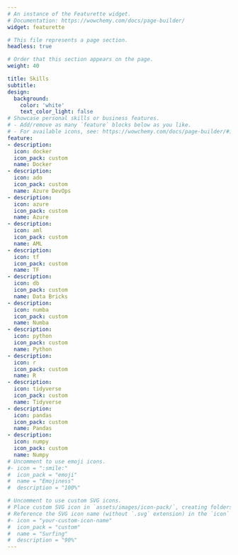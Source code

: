 ```yaml
---
# An instance of the Featurette widget.
# Documentation: https://wowchemy.com/docs/page-builder/
widget: featurette

# This file represents a page section.
headless: true

# Order that this section appears on the page.
weight: 40

title: Skills
subtitle:
design:
  background:
    color: 'white'
    text_color_light: false
# Showcase personal skills or business features.
# - Add/remove as many `feature` blocks below as you like.
# - For available icons, see: https://wowchemy.com/docs/page-builder/#icons
feature:
- description:
  icon: docker
  icon_pack: custom
  name: Docker
- description:
  icon: ado
  icon_pack: custom
  name: Azure DevOps
- description:
  icon: azure
  icon_pack: custom
  name: Azure
- description:
  icon: aml
  icon_pack: custom
  name: AML
- description:
  icon: tf
  icon_pack: custom
  name: TF
- description:
  icon: db
  icon_pack: custom
  name: Data Bricks
- description:
  icon: numba
  icon_pack: custom
  name: Numba
- description:
  icon: python
  icon_pack: custom
  name: Python
- description:
  icon: r
  icon_pack: custom
  name: R
- description:
  icon: tidyverse
  icon_pack: custom
  name: Tidyverse
- description:
  icon: pandas
  icon_pack: custom
  name: Pandas
- description:
  icon: numpy
  icon_pack: custom
  name: Numpy
# Uncomment to use emoji icons.
#- icon = ":smile:"
#  icon_pack = "emoji"
#  name = "Emojiness"
#  description = "100%"  

# Uncomment to use custom SVG icons.
# Place custom SVG icon in `assets/images/icon-pack/`, creating folders if necessary.
# Reference the SVG icon name (without `.svg` extension) in the `icon` field.
#- icon = "your-custom-icon-name"
#  icon_pack = "custom"
#  name = "Surfing"
#  description = "90%"
---
```

